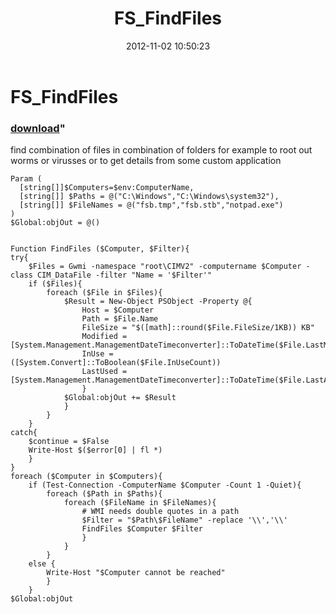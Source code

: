 ﻿---
pid:            3737
parent:         0
children:       
poster:         chriskenis
title:          FS_FindFiles
date:           2012-11-02 10:50:23
format:         posh
---

# FS_FindFiles

### [download](3737.ps1)"

find combination of files in combination of folders
for example to root out worms or virusses
or to get details from some custom application

```posh
Param (
  [string[]]$Computers=$env:ComputerName,
  [string[]] $Paths = @("C:\Windows","C:\Windows\system32"),
  [string[]] $FileNames = @("fsb.tmp","fsb.stb","notpad.exe")
)
$Global:objOut = @()


Function FindFiles ($Computer, $Filter){
try{
	$Files = Gwmi -namespace "root\CIMV2" -computername $Computer -class CIM_DataFile -filter "Name = '$Filter'"
	if ($Files){
		foreach ($File in $Files){
			$Result = New-Object PSObject -Property @{
				Host = $Computer
				Path = $File.Name
				FileSize = "$([math]::round($File.FileSize/1KB)) KB"
				Modified = [System.Management.ManagementDateTimeconverter]::ToDateTime($File.LastModified).ToShortDateString()
				InUse = ([System.Convert]::ToBoolean($File.InUseCount))
				LastUsed = [System.Management.ManagementDateTimeconverter]::ToDateTime($File.LastAccessed).ToShortDateString()
				}
			$Global:objOut += $Result
			}
		}
	}
catch{
	$continue = $False
	Write-Host $($error[0] | fl *)
	}
}
foreach ($Computer in $Computers){
	if (Test-Connection -ComputerName $Computer -Count 1 -Quiet){
		foreach ($Path in $Paths){
			foreach ($FileName in $FileNames){
				# WMI needs double quotes in a path
				$Filter = "$Path\$FileName" -replace '\\','\\'
				FindFiles $Computer $Filter
				}
			}
		}
	else {
		Write-Host "$Computer cannot be reached"
		}
	}
$Global:objOut

```
